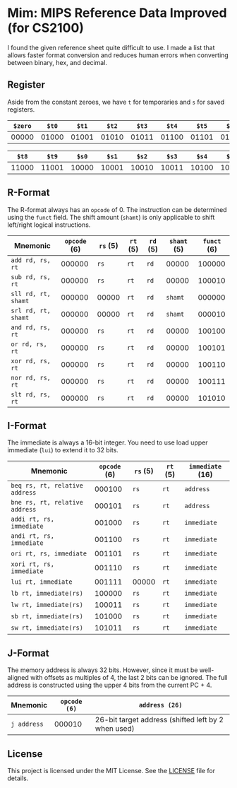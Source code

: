 # Mim: MIPS Reference Data Improved (for CS2100)

I found the given reference sheet quite difficult to use. I made a list that allows faster format conversion and reduces human errors when converting between binary, hex, and decimal.

## Register

Aside from the constant zeroes, we have `t` for temporaries and `s` for saved registers.

| `$zero` | `$t0` | `$t1` | `$t2` | `$t3` | `$t4` | `$t5` | `$t6` | `$t7` |
| ------- | ----- | ----- | ----- | ----- | ----- | ----- | ----- | ----- |
| 00000   | 01000 | 01001 | 01010 | 01011 | 01100 | 01101 | 01110 | 01111 |

| `$t8` | `$t9` | `$s0` | `$s1` | `$s2` | `$s3` | `$s4` | `$s5` | `$s6` | `$s7` |
| ----- | ----- | ----- | ----- | ----- | ----- | ----- | ----- | ----- | ----- |
| 11000 | 11001 | 10000 | 10001 | 10010 | 10011 | 10100 | 10101 | 10110 | 10111 |

## R-Format

The R-format always has an `opcode` of 0. The instruction can be determined using the `funct` field. The shift amount (`shamt`) is only applicable to shift left/right logical instructions.

| Mnemonic            | `opcode` (6) | `rs` (5) | `rt` (5) | `rd` (5) | `shamt` (5) | `funct` (6) |
| ------------------- | ------------ | -------- | -------- | -------- | ----------- | ----------- |
| `add rd, rs, rt`    | 000000       | `rs`     | `rt`     | `rd`     | 00000       | 100000      |
| `sub rd, rs, rt`    | 000000       | `rs`     | `rt`     | `rd`     | 00000       | 100010      |
| `sll rd, rt, shamt` | 000000       | 00000    | `rt`     | `rd`     | `shamt`     | 000000      |
| `srl rd, rt, shamt` | 000000       | 00000    | `rt`     | `rd`     | `shamt`     | 000010      |
| `and rd, rs, rt`    | 000000       | `rs`     | `rt`     | `rd`     | 00000       | 100100      |
| `or rd, rs, rt`     | 000000       | `rs`     | `rt`     | `rd`     | 00000       | 100101      |
| `xor rd, rs, rt`    | 000000       | `rs`     | `rt`     | `rd`     | 00000       | 100110      |
| `nor rd, rs, rt`    | 000000       | `rs`     | `rt`     | `rd`     | 00000       | 100111      |
| `slt rd, rs, rt`    | 000000       | `rs`     | `rt`     | `rd`     | 00000       | 101010      |

## I-Format

The immediate is always a 16-bit integer. You need to use load upper immediate (`lui`) to extend it to 32 bits.

| Mnemonic                       | `opcode` (6) | `rs` (5) | `rt` (5) | `immediate` (16) |
| ------------------------------ | ------------ | -------- | -------- | ---------------- |
| `beq rs, rt, relative address` | 000100       | `rs`     | `rt`     | `address`        |
| `bne rs, rt, relative address` | 000101       | `rs`     | `rt`     | `address`        |
| `addi rt, rs, immediate`       | 001000       | `rs`     | `rt`     | `immediate`      |
| `andi rt, rs, immediate`       | 001100       | `rs`     | `rt`     | `immediate`      |
| `ori rt, rs, immediate`        | 001101       | `rs`     | `rt`     | `immediate`      |
| `xori rt, rs, immediate`       | 001110       | `rs`     | `rt`     | `immediate`      |
| `lui rt, immediate`            | 001111       | 00000    | `rt`     | `immediate`      |
| `lb rt, immediate(rs)`         | 100000       | `rs`     | `rt`     | `immediate`      |
| `lw rt, immediate(rs)`         | 100011       | `rs`     | `rt`     | `immediate`      |
| `sb rt, immediate(rs)`         | 101000       | `rs`     | `rt`     | `immediate`      |
| `sw rt, immediate(rs)`         | 101011       | `rs`     | `rt`     | `immediate`      |

## J-Format

The memory address is always 32 bits. However, since it must be well-aligned with offsets as multiples of 4, the last 2 bits can be ignored. The full address is constructed using the upper 4 bits from the current PC + 4.

| Mnemonic    | `opcode (6)` | `address (26)`                                      |
| ----------- | ------------ | --------------------------------------------------- |
| `j address` | 000010       | 26-bit target address (shifted left by 2 when used) |

## License

This project is licensed under the MIT License. See the [LICENSE](/LICENSE) file for details.
